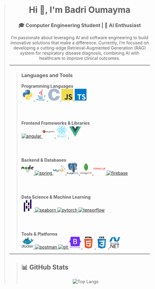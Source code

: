 > <h1 align="center">Hi 👋, I'm Badri Oumayma</h1>
> <h3 align="center">🎓 Computer Engineering Student | 🤖 AI Enthusiast</h3>
> 
> <p align="center">
> I’m passionate about leveraging AI and software engineering to build innovative solutions that make a difference. Currently, I’m focused on developing a cutting-edge Retrieval-Augmented Generation (RAG) system for respiratory disease diagnosis, combining AI with healthcare to improve clinical outcomes.
> </p>
> 
> ---
> 
> > ### Languages and Tools
> >
> > <p align="left">
> >
> > <strong>Programming Languages</strong><br/>
> > <a href="https://www.python.org" target="_blank" rel="noreferrer">
> >   <img src="https://raw.githubusercontent.com/devicons/devicon/master/icons/python/python-original.svg" alt="python" width="40" height="40"/>
> > </a>
> > <a href="https://www.java.com" target="_blank" rel="noreferrer">
> >   <img src="https://raw.githubusercontent.com/devicons/devicon/master/icons/java/java-original.svg" alt="java" width="40" height="40"/>
> > </a>
> > <a href="https://www.cprogramming.com/" target="_blank" rel="noreferrer">
> >   <img src="https://raw.githubusercontent.com/devicons/devicon/master/icons/c/c-original.svg" alt="c" width="40" height="40"/>
> > </a>
> > <a href="https://developer.mozilla.org/en-US/docs/Web/JavaScript" target="_blank" rel="noreferrer">
> >   <img src="https://raw.githubusercontent.com/devicons/devicon/master/icons/javascript/javascript-original.svg" alt="javascript" width="40" height="40"/>
> > </a>
> > <a href="https://www.typescriptlang.org/" target="_blank" rel="noreferrer">
> >   <img src="https://raw.githubusercontent.com/devicons/devicon/master/icons/typescript/typescript-original.svg" alt="typescript" width="40" height="40"/>
> > </a>
> >
> > <br/><br/>
> >
> > <strong>Frontend Frameworks & Libraries</strong><br/>
> > <a href="https://angular.io" target="_blank" rel="noreferrer">
> >   <img src="https://angular.io/assets/images/logos/angular/angular.svg" alt="angular" width="40" height="40"/>
> > </a>
> > <a href="https://angular.io" target="_blank" rel="noreferrer">
> >   <img src="https://raw.githubusercontent.com/devicons/devicon/master/icons/angularjs/angularjs-original-wordmark.svg" alt="angularjs" width="40" height="40"/>
> > </a>
> > <a href="https://reactjs.org/" target="_blank" rel="noreferrer">
> >   <img src="https://raw.githubusercontent.com/devicons/devicon/master/icons/react/react-original-wordmark.svg" alt="react" width="40" height="40"/>
> > </a>
> > <a href="https://vuejs.org" target="_blank" rel="noreferrer">
> >   <img src="https://raw.githubusercontent.com/devicons/devicon/master/icons/vuejs/vuejs-original.svg" alt="vuejs" width="40" height="40"/>
> > </a>
> >
> > <br/><br/>
> >
> > <strong>Backend & Databases</strong><br/>
> > <a href="https://nodejs.org" target="_blank" rel="noreferrer">
> >   <img src="https://raw.githubusercontent.com/devicons/devicon/master/icons/nodejs/nodejs-original-wordmark.svg" alt="nodejs" width="40" height="40"/>
> > </a>
> > <a href="https://spring.io/" target="_blank" rel="noreferrer">
> >   <img src="https://www.vectorlogo.zone/logos/springio/springio-icon.svg" alt="spring" width="40" height="40"/>
> > </a>
> > <a href="https://www.mysql.com/" target="_blank" rel="noreferrer">
> >   <img src="https://raw.githubusercontent.com/devicons/devicon/master/icons/mysql/mysql-original-wordmark.svg" alt="mysql" width="40" height="40"/>
> > </a>
> > <a href="https://www.postgresql.org" target="_blank" rel="noreferrer">
> >   <img src="https://raw.githubusercontent.com/devicons/devicon/master/icons/postgresql/postgresql-original-wordmark.svg" alt="postgresql" width="40" height="40"/>
> > </a>
> > <a href="https://www.mongodb.com/" target="_blank" rel="noreferrer">
> >   <img src="https://raw.githubusercontent.com/devicons/devicon/master/icons/mongodb/mongodb-original-wordmark.svg" alt="mongodb" width="40" height="40"/>
> > </a>
> > <a href="https://www.oracle.com/" target="_blank" rel="noreferrer">
> >   <img src="https://raw.githubusercontent.com/devicons/devicon/master/icons/oracle/oracle-original.svg" alt="oracle" width="40" height="40"/>
> > </a>
> > <a href="https://firebase.google.com/" target="_blank" rel="noreferrer">
> >   <img src="https://www.vectorlogo.zone/logos/firebase/firebase-icon.svg" alt="firebase" width="40" height="40"/>
> > </a>
> >
> > <br/><br/>
> >
> > <strong>Data Science & Machine Learning</strong><br/>
> > <a href="https://pandas.pydata.org/" target="_blank" rel="noreferrer">
> >   <img src="https://raw.githubusercontent.com/devicons/devicon/2ae2a900d2f041da66e950e4d48052658d850630/icons/pandas/pandas-original.svg" alt="pandas" width="40" height="40"/>
> > </a>
> > <a href="https://seaborn.pydata.org/" target="_blank" rel="noreferrer">
> >   <img src="https://seaborn.pydata.org/_images/logo-mark-lightbg.svg" alt="seaborn" width="40" height="40"/>
> > </a>
> > <a href="https://pytorch.org/" target="_blank" rel="noreferrer">
> >   <img src="https://www.vectorlogo.zone/logos/pytorch/pytorch-icon.svg" alt="pytorch" width="40" height="40"/>
> > </a>
> > <a href="https://www.tensorflow.org" target="_blank" rel="noreferrer">
> >   <img src="https://www.vectorlogo.zone/logos/tensorflow/tensorflow-icon.svg" alt="tensorflow" width="40" height="40"/>
> > </a>
> >
> > <br/><br/>
> >
> > <strong>Tools & Platforms</strong><br/>
> > <a href="https://www.docker.com/" target="_blank" rel="noreferrer">
> >   <img src="https://raw.githubusercontent.com/devicons/devicon/master/icons/docker/docker-original-wordmark.svg" alt="docker" width="40" height="40"/>
> > </a>
> > <a href="https://postman.com" target="_blank" rel="noreferrer">
> >   <img src="https://www.vectorlogo.zone/logos/getpostman/getpostman-icon.svg" alt="postman" width="40" height="40"/>
> > </a>
> > <a href="https://git-scm.com/" target="_blank" rel="noreferrer">
> >   <img src="https://www.vectorlogo.zone/logos/git-scm/git-scm-icon.svg" alt="git" width="40" height="40"/>
> > </a>
> > <a href="https://getbootstrap.com" target="_blank" rel="noreferrer">
> >   <img src="https://raw.githubusercontent.com/devicons/devicon/master/icons/bootstrap/bootstrap-plain-wordmark.svg" alt="bootstrap" width="40" height="40"/>
> > </a>
> > <a href="https://www.w3.org/html/" target="_blank" rel="noreferrer">
> >   <img src="https://raw.githubusercontent.com/devicons/devicon/master/icons/html5/html5-original-wordmark.svg" alt="html5" width="40" height="40"/>
> > </a>
> > <a href="https://www.w3schools.com/css/" target="_blank" rel="noreferrer">
> >   <img src="https://raw.githubusercontent.com/devicons/devicon/master/icons/css3/css3-original-wordmark.svg" alt="css3" width="40" height="40"/>
> > </a>
> > <a href="https://dotnet.microsoft.com/" target="_blank" rel="noreferrer">
> >   <img src="https://raw.githubusercontent.com/devicons/devicon/master/icons/dot-net/dot-net-original-wordmark.svg" alt="dotnet" width="40" height="40"/>
> > </a>
> >
> > </p>
> 
> ---
> 
> > ## 📊 GitHub Stats
> >
> > <p align="center">
> >   <img src="https://github-readme-stats.vercel.app/api/top-langs?username=badrioumayma&show_icons=true&locale=en&layout=compact" alt="Top Langs"/>
> > </p>
